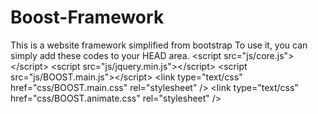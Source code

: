 # Boost-Framework
This is a website framework simplified from bootstrap
To use it, you can simply add these codes to your HEAD area.
&lt;script src="js/core.js"&gt;&lt;/script&gt;
&lt;script src="js/jquery.min.js"&gt;&lt;/script&gt;
&lt;script src="js/BOOST.main.js"&gt;&lt;/script&gt;
&lt;link type="text/css" href="css/BOOST.main.css" rel="stylesheet" /&gt;
&lt;link type="text/css" href="css/BOOST.animate.css" rel="stylesheet" /&gt;